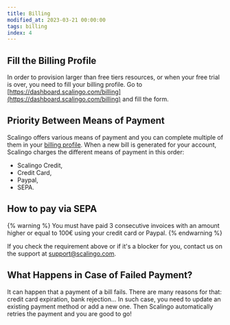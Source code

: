 ```yaml
---
title: Billing
modified_at: 2023-03-21 00:00:00
tags: billing
index: 4
---
```


## Fill the Billing Profile

In order to provision larger than free tiers resources, or when your free trial is over, you need to fill your billing profile. Go to [https://dashboard.scalingo.com/billing](https://dashboard.scalingo.com/billing) and fill the form.

## Priority Between Means of Payment

Scalingo offers various means of payment and you can complete multiple of them
in your [billing profile](https://dashboard.scalingo.com/billing). When a new bill is
generated for your account, Scalingo charges the different means of payment in
this order:

- Scalingo Credit,
- Credit Card,
- Paypal,
- SEPA.

## How to pay via SEPA

{% warning %}
You must have paid 3 consecutive invoices with an amount higher or equal to 100€ using your credit card or Paypal.
{% endwarning %}

If you check the requirement above or if it's a blocker for you, contact us on the support at [support@scalingo.com](mailto:support@scalingo.com).


## What Happens in Case of Failed Payment?

It can happen that a payment of a bill fails. There are many reasons for that:
credit card expiration, bank rejection... In such case, you need to update an
existing payment method or add a new one. Then Scalingo automatically retries the
payment and you are good to go!
